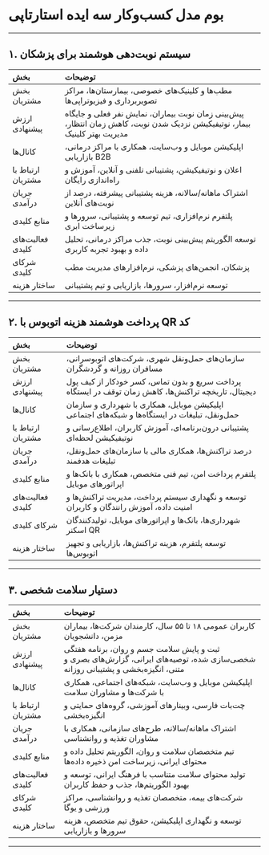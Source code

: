 # بوم مدل کسب‌وکار سه ایده استارتاپی

---

## ۱. سیستم نوبت‌دهی هوشمند برای پزشکان

| بخش | توضیحات |
|:--|:--|
| بخش مشتریان | مطب‌ها و کلینیک‌های خصوصی، بیمارستان‌ها، مراکز تصویربرداری و فیزیوتراپی‌ها |
| ارزش پیشنهادی | پیش‌بینی زمان نوبت بیماران، نمایش نفر فعلی و جایگاه بیمار، نوتیفیکیشن نزدیک شدن نوبت، کاهش زمان انتظار، مدیریت بهتر کلینیک |
| کانال‌ها | اپلیکیشن موبایل و وب‌سایت، همکاری با مراکز درمانی، بازاریابی B2B |
| ارتباط با مشتریان | اعلان و نوتیفیکیشن، پشتیبانی تلفنی و آنلاین، آموزش و راه‌اندازی رایگان |
| جریان درآمدی | اشتراک ماهانه/سالانه، هزینه پشتیبانی پیشرفته، درصد از نوبت‌های آنلاین |
| منابع کلیدی | پلتفرم نرم‌افزاری، تیم توسعه و پشتیبانی، سرورها و زیرساخت ابری |
| فعالیت‌های کلیدی | توسعه الگوریتم پیش‌بینی نوبت، جذب مراکز درمانی، تحلیل داده و بهبود تجربه کاربری |
| شرکای کلیدی | پزشکان، انجمن‌های پزشکی، نرم‌افزارهای مدیریت مطب |
| ساختار هزینه | توسعه نرم‌افزار، سرورها، بازاریابی و تیم پشتیبانی |

---

## ۲. پرداخت هوشمند هزینه اتوبوس با QR کد

| بخش | توضیحات |
|:--|:--|
| بخش مشتریان | سازمان‌های حمل‌ونقل شهری، شرکت‌های اتوبوسرانی، مسافران روزانه و گردشگران |
| ارزش پیشنهادی | پرداخت سریع و بدون تماس، کسر خودکار از کیف پول دیجیتال، تاریخچه تراکنش‌ها، کاهش زمان توقف در ایستگاه |
| کانال‌ها | اپلیکیشن موبایل، همکاری با شهرداری و سازمان حمل‌ونقل، تبلیغات در ایستگاه‌ها و شبکه‌های اجتماعی |
| ارتباط با مشتریان | پشتیبانی درون‌برنامه‌ای، آموزش کاربران، اطلاع‌رسانی و نوتیفیکیشن لحظه‌ای |
| جریان درآمدی | درصد تراکنش‌ها، همکاری مالی با سازمان‌های حمل‌ونقل، تبلیغات هدفمند |
| منابع کلیدی | پلتفرم پرداخت امن، تیم فنی متخصص، همکاری با بانک‌ها و اپراتورهای موبایل |
| فعالیت‌های کلیدی | توسعه و نگهداری سیستم پرداخت، مدیریت تراکنش‌ها و امنیت داده، آموزش رانندگان و کاربران |
| شرکای کلیدی | شهرداری‌ها، بانک‌ها و اپراتورهای موبایل، تولیدکنندگان اسکنر QR |
| ساختار هزینه | توسعه پلتفرم، هزینه تراکنش‌ها، بازاریابی و تجهیز اتوبوس‌ها |

---

## ۳. دستیار سلامت شخصی

| بخش | توضیحات |
|:--|:--|
| بخش مشتریان | کاربران عمومی ۱۸ تا ۵۵ سال، کارمندان شرکت‌ها، بیماران مزمن، دانشجویان |
| ارزش پیشنهادی | ثبت و پایش سلامت جسم و روان، برنامه هفتگی شخصی‌سازی شده، توصیه‌های ایرانی، گزارش‌های بصری و متنی، انگیزه‌بخشی و پشتیبانی روزانه |
| کانال‌ها | اپلیکیشن موبایل و وب‌سایت، شبکه‌های اجتماعی، همکاری با شرکت‌ها و مشاوران سلامت |
| ارتباط با مشتریان | چت‌بات فارسی، وبینارهای آموزشی، گروه‌های حمایتی و انگیزه‌بخشی |
| جریان درآمدی | اشتراک ماهانه/سالانه، طرح‌های سازمانی، همکاری با مشاوران تغذیه و روانشناسی |
| منابع کلیدی | تیم متخصصان سلامت و روان، الگوریتم تحلیل داده و محتوای ایرانی، زیرساخت امن ذخیره داده‌ها |
| فعالیت‌های کلیدی | تولید محتوای سلامت متناسب با فرهنگ ایرانی، توسعه و بهبود الگوریتم‌ها، جذب و حفظ کاربران |
| شرکای کلیدی | شرکت‌های بیمه، متخصصان تغذیه و روانشناسی، مراکز ورزشی و یوگا |
| ساختار هزینه | توسعه و نگهداری اپلیکیشن، حقوق تیم متخصص، هزینه سرورها و بازاریابی |

---
